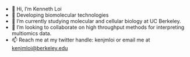 - 👋 Hi, I’m Kenneth Loi
- 👀 Developing biomolecular technologies
- 🌱 I’m currently studying molecular and cellular biology at UC Berkeley.
- 💞️ I’m looking to collaborate on high throughput methods for interpreting multiomics data.
- 📫 Reach me at my twitter handle: kenjmloi or email me at kenjmloi@berkeley.edu

<!---
kenloi/kenloi is a ✨ special ✨ repository because its `README.md` (this file) appears on your GitHub profile.
You can click the Preview link to take a look at your changes.
--->
